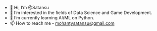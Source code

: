 - 👋 Hi, I’m @Satansu
- 👀 I’m interested in the fields of Data Science and Game Development.
- 🌱 I’m currently learning AI/ML on Python.
- 📫 How to reach me - mohantysatansu@gmail.com

<!---
Satansu/Satansu is a ✨ special ✨ repository because its `README.md` (this file) appears on your GitHub profile.
You can click the Preview link to take a look at your changes.
--->
